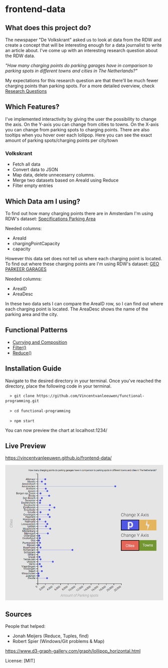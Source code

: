 # frontend-data

## What does this project do?

The newspaper "De Volkskrant" asked us to look at data from the RDW and create a concept that will be interesting enough for a data journalist to write an article about.
I've come up with an interesting research question about the RDW data.

*"How many charging points do parking garages have in comparison to parking spots in different towns and cities in The Netherlands?"*

My expectations for this research question are that there'll be much fewer charging points than parking spots. 
For a more detailed overview, check [Research Questions](https://github.com/Vincentvanleeuwen/functional-programming/wiki/The-Research-of-the-Data)

## Which Features?

I've implemented interactivity by giving the user the possibility to change the axis. On the Y-axis you can change from cities to towns. On the X-axis you can change from parking spots to charging points.
There are also tooltips when you hover over each lollipop. Here you can see the exact amount of parking spots/charging points per city/town

### Volkskrant

- Fetch all data
- Convert data to JSON
- Map data, delete unnecesarry columns.
- Merge two datasets based on AreaId using Reduce
- Filter empty entries

## Which Data am I using?

To find out how many charging points there are in Amsterdam I'm using RDW's dataset: [Specifications Parking Area](https://opendata.rdw.nl/Parkeren/Open-Data-Parkeren-SPECIFICATIES-PARKEERGEBIED/b3us-f26s)

Needed columns:
- AreaId
- chargingPointCapacity
- capacity

However this data set does not tell us where each charging point is located.
To find out where these charging points are I'm using RDW's dataset: [GEO PARKEER GARAGES](https://opendata.rdw.nl/Parkeren/GEO-Parkeer-Garages/t5pc-eb34)

Needed columns:
- AreaID
- AreaDesc

In these two data sets I can compare the AreaID row, so I can find out where each charging point is located.
The AreaDesc shows the name of the parking area and the city.

## Functional Patterns

- [Currying and Composition](https://github.com/Vincentvanleeuwen/functional-programming/wiki/Functional-Programming)
- [Filter()](https://github.com/Vincentvanleeuwen/functional-programming/wiki/Filtering-a-Reduced-Array)
- [Reduce()](https://github.com/Vincentvanleeuwen/functional-programming/wiki/What-the-Reduce%3F!)

## Installation Guide

Navigate to the desired directory in your terminal. Once you've reached the directory, place the following code in your terminal.

```terminal
  > git clone https://github.com/Vincentvanleeuwen/functional-programming.git
  
  > cd functional-programming
  
  > npm start
```
You can now preview the chart at localhost:1234/

## Live Preview
https://vincentvanleeuwen.github.io/frontend-data/

![Preview Lollipop Chart](https://github.com/Vincentvanleeuwen/frontend-data/blob/main/media/preview.png)

## Sources

People that helped: 
- Jonah Meijers (Reduce, Tuples, find)
- Robert Spier (Windows/Git problems & Map)

https://www.d3-graph-gallery.com/graph/lollipop_horizontal.html

License: [MIT]
